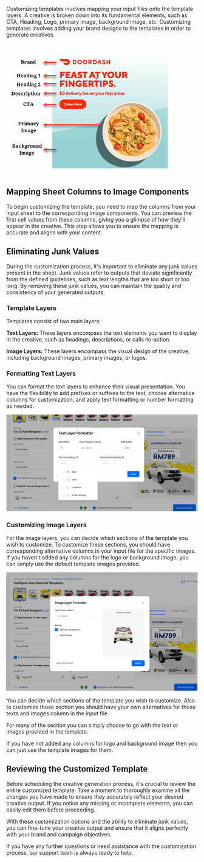 Customizing templates involves mapping your input files onto the template layers. A creative is broken down into its fundamental elements, such as CTA, Heading, Logo, primary image, background image, etc. Customizing templates involves adding your brand designs to the templates in order to generate creatives.

![ad creative breakdown](../assets/creative.png)

## Mapping Sheet Columns to Image Components

To begin customizing the template, you need to map the columns from your input sheet to the corresponding image components. You can preview the first cell values from these columns, giving you a glimpse of how they'll appear in the creative. This step allows you to ensure the mapping is accurate and aligns with your content.

## Eliminating Junk Values

During the customization process, it's important to eliminate any junk values present in the sheet. Junk values refer to outputs that deviate significantly from the defined guidelines, such as text lengths that are too short or too long. By removing these junk values, you can maintain the quality and consistency of your generated outputs.

### Template Layers

Templates consist of two main layers:

**Text Layers:** These layers encompass the text elements you want to display in the creative, such as headings, descriptions, or calls-to-action.

**Image Layers:** These layers encompass the visual design of the creative, including background images, primary images, or logos.

### Formatting Text Layers

You can format the text layers to enhance their visual presentation. You have the flexibility to add prefixes or suffixes to the text, choose alternative columns for customization, and apply text formatting or number formatting as needed.

![Text format](../assets/format_text.png)

### Customizing Image Layers

For the image layers, you can decide which sections of the template you wish to customize. To customize these sections, you should have corresponding alternative columns in your input file for the specific images. If you haven't added any columns for the logo or background image, you can simply use the default template images provided.

![Image format](../assets/format_image.png)


You can decide which sections of the template you wish to customize. Also to customize those section you should have your own alternatives for those texts and images column in the input file. 

For many of the section you can simply choose to go with the text or images provided in the template.


If you have not added any columns for logo and background image then you can just use the template images for them. 

## Reviewing the Customized Template

Before scheduling the creative generation process, it's crucial to review the entire customized template. Take a moment to thoroughly examine all the changes you have made to ensure they accurately reflect your desired creative output. If you notice any missing or incomplete elements, you can easily edit them before proceeding.

With these customization options and the ability to eliminate junk values, you can fine-tune your creative output and ensure that it aligns perfectly with your brand and campaign objectives.

If you have any further questions or need assistance with the customization process, our support team is always ready to help.